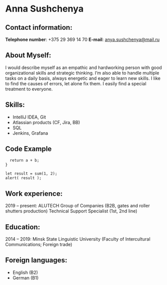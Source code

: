 # Anna Sushchenya #

## Contact information: ##
**Telephone number**: +375 29 369 14 70
**E-mail**: anya.sushchenya@mail.ru

## About Myself: ##
I would describe myself as an empathic and hardworking person with good
organizational skills and strategic thinking. I’m also able to handle multiple tasks on a daily basis, always energetic and eager to learn new
skills. I like to find the causes of errors, let alone fix them. I easily find a special treatment to everyone.

## Skills: ##
* IntelliJ IDEA, Git
* Atlassian products (CF, Jira, BB)
* SQL
* Jenkins, Grafana

## Code Example ##

```function sum(a, b) {
  return a + b;
}

let result = sum(1, 2);
alert( result );
```

## Work experience: ##
2019 – present: ALUTECH Group of Companies (B2B, gates and roller shutters production)
Technical Support Specialist (1st, 2nd line)

## Education: ##
2014 – 2019: Minsk State Linguistic University (Faculty of Intercultural Communications; Foreign trade)

## Foreign languages: ##
* English (B2)
* German (B1)

